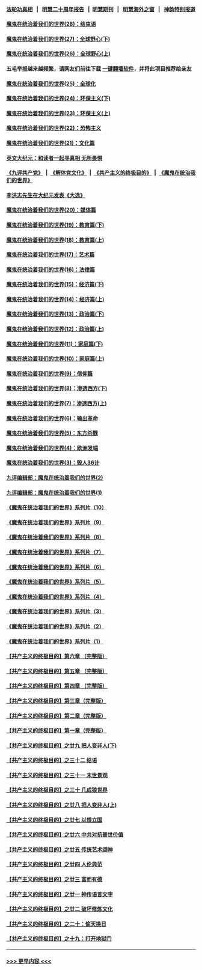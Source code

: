 #### [法轮功真相](https://github.com/gfw-breaker/truth/blob/master/README.md?t=0) &nbsp;&nbsp;|&nbsp;&nbsp; [明慧二十周年报告](https://github.com/gfw-breaker/mh-reports/blob/master/README.md?t=0) &nbsp;&nbsp;|&nbsp;&nbsp;[明慧期刊](https://github.com/gfw-breaker/mh-qikan) &nbsp;&nbsp;|&nbsp;&nbsp; [明慧海外之窗](https://github.com/gfw-breaker/mh-news/blob/master/README.md?t=0) &nbsp;&nbsp;|&nbsp;&nbsp; [神韵特别报道](https://github.com/gfw-breaker/mh-news/blob/master/shenyun.md?t=0)
#### [魔鬼在统治着我们的世界(28)：结束语](../pages/nsc422/n10936246.md?t=06241101) 
#### [魔鬼在统治着我们的世界(27)：全球野心(下)](../pages/nsc422/n10928319.md?t=06241101) 
#### [魔鬼在统治着我们的世界(26)：全球野心(上)](../pages/nsc422/n10900318.md?t=06241101) 
#### 五毛举报越来越频繁，请网友们前往下载 [一键翻墙软件](https://github.com/gfw-breaker/ssr-accounts)，并将此项目推荐给亲友
#### [魔鬼在统治着我们的世界(25)：全球化](../pages/nsc422/n10788205.md?t=06241101) 
#### [魔鬼在统治着我们的世界(24)：环保主义(下)](../pages/nsc422/n10695307.md?t=06241101) 
#### [魔鬼在统治着我们的世界(23)：环保主义(上)](../pages/nsc422/n10688613.md?t=06241101) 
#### [魔鬼在统治着我们的世界(22)：恐怖主义](../pages/nsc422/n10614727.md?t=06241101) 
#### [魔鬼在统治着我们的世界(21)：文化篇](../pages/nsc422/n10597706.md?t=06241101) 
#### [英文大纪元：和读者一起寻真相 无所畏惧](../pages/nsc422/n12542027.md?t=06241101) 
#### [《九评共产党》](https://github.com/begood0513/9ping.md/blob/master/README.md) &nbsp;|&nbsp; [《解体党文化》](../../../../jtdwh.md/blob/master/README.md)  &nbsp;|&nbsp; [《共产主义的终极目的》](../../../../gczydzjmd.md/blob/master/README.md) &nbsp;|&nbsp; [《魔鬼在统治我们的世界》](../../../../mgztzwmdsj.md/blob/master/README.md) 
#### [李洪志先生在大纪元发表《大选》](../pages/nsc422/n12534746.md?t=06241101) 
#### [魔鬼在统治着我们的世界(20)：媒体篇](../pages/nsc422/n10586579.md?t=06241101) 
#### [魔鬼在统治着我们的世界(19)：教育篇(下)](../pages/nsc422/n10564808.md?t=06241101) 
#### [魔鬼在统治着我们的世界(18)：教育篇(上)](../pages/nsc422/n10526970.md?t=06241101) 
#### [魔鬼在统治着我们的世界(17)：艺术篇](../pages/nsc422/n10499093.md?t=06241101) 
#### [魔鬼在统治着我们的世界(16)：法律篇](../pages/nsc422/n10485969.md?t=06241101) 
#### [魔鬼在统治着我们的世界(15)：经济篇(下)](../pages/nsc422/n10469975.md?t=06241101) 
#### [魔鬼在统治着我们的世界(14)：经济篇(上)](../pages/nsc422/n10457370.md?t=06241101) 
#### [魔鬼在统治着我们的世界(13)：政治篇(下)](../pages/nsc422/n10448270.md?t=06241101) 
#### [魔鬼在统治着我们的世界(12)：政治篇(上)](../pages/nsc422/n10444576.md?t=06241101) 
#### [魔鬼在统治着我们的世界(11)：家庭篇(下)](../pages/nsc422/n10440961.md?t=06241101) 
#### [魔鬼在统治着我们的世界(10)：家庭篇(上)](../pages/nsc422/n10435448.md?t=06241101) 
#### [魔鬼在统治着我们的世界(9)：信仰篇](../pages/nsc422/n10432159.md?t=06241101) 
#### [魔鬼在统治着我们的世界(8)：渗透西方(下)](../pages/nsc422/n10429603.md?t=06241101) 
#### [魔鬼在统治着我们的世界(7)：渗透西方(上)](../pages/nsc422/n10426013.md?t=06241101) 
#### [魔鬼在统治着我们的世界(6)：输出革命](../pages/nsc422/n10421536.md?t=06241101) 
#### [魔鬼在统治着我们的世界(5)：东方杀戮](../pages/nsc422/n10417707.md?t=06241101) 
#### [魔鬼在统治着我们的世界(4)：欧洲发端](../pages/nsc422/n10414890.md?t=06241101) 
#### [魔鬼在统治着我们的世界(3)：毁人36计](../pages/nsc422/n10411583.md?t=06241101) 
#### [九评编辑部：魔鬼在统治着我们的世界(2)](../pages/nsc422/n10410036.md?t=06241101) 
#### [九评编辑部：魔鬼在统治着我们的世界(1)](../pages/nsc422/n10406825.md?t=06241101) 
#### [《魔鬼在统治着我们的世界》系列片（10）](../pages/nsc422/n12292670.md?t=06241101) 
#### [《魔鬼在统治着我们的世界》系列片（9）](../pages/nsc422/n12290859.md?t=06241101) 
#### [《魔鬼在统治着我们的世界》系列片（8）](../pages/nsc422/n12287445.md?t=06241101) 
#### [《魔鬼在统治着我们的世界》系列片（7）](../pages/nsc422/n12283425.md?t=06241101) 
#### [《魔鬼在统治着我们的世界》系列片（6）](../pages/nsc422/n12282314.md?t=06241101) 
#### [《魔鬼在统治着我们的世界》系列片（5）](../pages/nsc422/n12281419.md?t=06241101) 
#### [《魔鬼在统治着我们的世界》系列片（4）](../pages/nsc422/n12274024.md?t=06241101) 
#### [《魔鬼在统治着我们的世界》系列片（3）](../pages/nsc422/n12271322.md?t=06241101) 
#### [《魔鬼在统治着我们的世界》系列片（2）](../pages/nsc422/n12269049.md?t=06241101) 
#### [《魔鬼在统治着我们的世界》系列片（1）](../pages/nsc422/n12267575.md?t=06241101) 
#### [【共产主义的终极目的】第六章 （完整版）](../pages/nsc422/n11428913.md?t=06241101) 
#### [【共产主义的终极目的】第五章 （完整版）](../pages/nsc422/n11428912.md?t=06241101) 
#### [【共产主义的终极目的】第四章 （完整版）](../pages/nsc422/n11428907.md?t=06241101) 
#### [【共产主义的终极目的】第三章（完整版）](../pages/nsc422/n11428848.md?t=06241101) 
#### [【共产主义的终极目的】第二章（完整版）](../pages/nsc422/n11428831.md?t=06241101) 
#### [【共产主义的终极目的】第一章（完整版）](../pages/nsc422/n11417651.md?t=06241101) 
#### [【共产主义的终极目的】之廿九 把人变非人(下)](../pages/nsc422/n11344140.md?t=06241101) 
#### [【共产主义的终极目的】之三十二 结语](../pages/nsc422/n11360535.md?t=06241101) 
#### [【共产主义的终极目的】之三十一 末世景观](../pages/nsc422/n11351129.md?t=06241101) 
#### [【共产主义的终极目的】之三十 几成狼世界](../pages/nsc422/n11348280.md?t=06241101) 
#### [【共产主义的终极目的】之廿八 把人变非人(上)](../pages/nsc422/n11340492.md?t=06241101) 
#### [【共产主义的终极目的】之廿七 以恨立国](../pages/nsc422/n11336944.md?t=06241101) 
#### [【共产主义的终极目的】之廿六 中共对抗普世价值](../pages/nsc422/n11324785.md?t=06241101) 
#### [【共产主义的终极目的】之廿五 传统艺术颂神](../pages/nsc422/n11296396.md?t=06241101) 
#### [【共产主义的终极目的】之廿四 人伦典范](../pages/nsc422/n11296397.md?t=06241101) 
#### [【共产主义的终极目的】之廿三 富而有德](../pages/nsc422/n11283598.md?t=06241101) 
#### [【共产主义的终极目的】之廿一 神传语言文字](../pages/nsc422/n11263265.md?t=06241101) 
#### [【共产主义的终极目的】之廿二 破坏修炼文化](../pages/nsc422/n11245728.md?t=06241101) 
#### [【共产主义的终极目的】之二十：偷天换日](../pages/nsc422/n11238846.md?t=06241101) 
#### [【共产主义的终极目的】之十九：打开地狱门](../pages/nsc422/n11206376.md?t=06241101) 

----
#### [ >>> 更早内容 <<< ](../indexes/nsc422-earlier.md)
